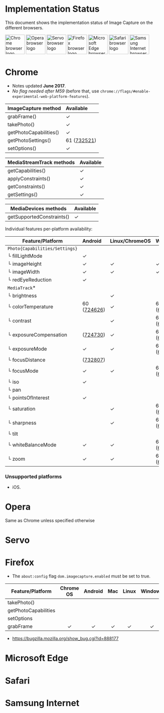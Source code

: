 # Implementation Status
This document shows the implementation status of Image Capture on the
different browsers.

<a href="#chrome"><img width=64 src="https://raw.githubusercontent.com/alrra/browser-logos/master/src/chrome/chrome_128x128.png" alt="Chrome browser logo"></a>
<a href="#opera"><img width=64 src="https://raw.githubusercontent.com/alrra/browser-logos/master/src/opera/opera_128x128.png" alt="Opera browser logo"></a>
<a href="#servo"><img width=64 src="https://raw.githubusercontent.com/alrra/browser-logos/master/src/browser.html/browser.html_128x128.png" alt="Servo browser logo"></a>
<a href="#firefox"><img width=64 src="https://raw.githubusercontent.com/alrra/browser-logos/master/src/firefox/firefox_128x128.png" alt="Firefox browser logo"></a>
<a href="#microsoft-edge"><img width=64 src="https://raw.githubusercontent.com/alrra/browser-logos/master/src/edge/edge_128x128.png" alt="Microsoft Edge browser logo"></a>
<a href="#microsoft-edge"><img width=64 src="https://raw.githubusercontent.com/alrra/browser-logos/master/src/safari/safari_128x128.png" alt="Safari browser logo"></a>
<a href="#samsung-internet"><img width=64 src="https://raw.githubusercontent.com/alrra/browser-logos/master/src/samsung-internet/samsung-internet_128x128.png" alt="Samsung Internet browser logo"></a>

# Chrome
* Notes updated **June 2017**.
* *No flag needed after M59*  (before that, use `chrome://flags/#enable-experimental-web-platform-features`).

ImageCapture method       |Available                               |
------------------------- | :------------------------------------- |
grabFrame()               | ✓                                      |
takePhoto()               | ✓                                      |
getPhotoCapabilities()    | ✓                                      |
getPhotoSettings()        | 61 ([732521](https://crbug.com/732521))|
setOptions()              | ✓                                      |

MediaStreamTrack methods  | Available  |
------------------------- | :--------- |
getCapabilities()         | ✓          |
applyConstraints()        | ✓          |
getConstraints()          | ✓          |
getSettings()             | ✓          |

MediaDevices methods      | Available  |
------------------------- | :--------- |
getSupportedConstraints() | ✓          |

Individual features per-platform availability:

Feature/Platform          | Android                               | Linux/ChromeOS | Windows                                 | Mac |
------------------------- | :------------------------------------ | :------------  | :-------------------------------------- | :-  |
`Photo{Capabilities/Settings}`|                                   |                |                                         |     |
└ fillLightMode           | ✓                                     |                |                                         |     |
└ imageHeight             | ✓                                     | ✓              | ✓                                       | ✓   |
└ imageWidth              | ✓                                     | ✓              | ✓                                       | ✓   |
└ redEyeReduction         | ✓                                     |                |                                         |     |
`MediaTrack`*             |                                       |                |                                         |     |
└ brightness              |                                       | ✓              |                                         |     |
└ colorTemperature        |60 ([724626](https://crbug.com/724626))| ✓              | 60 ([657128](https://crbug.com/657128)) |     |
└ contrast                |                                       | ✓              | 60 ([657128](https://crbug.com/657128)) |     |
└ exposureCompensation    |   ([724730](https://crbug.com/724730))| ✓              | 60 ([657128](https://crbug.com/657128)) |     |
└ exposureMode            | ✓                                     | ✓              | 60 ([657128](https://crbug.com/657128)) |     |
└ focusDistance           |   ([732807](https://crbug.com/732807))|                |                                         |     |
└ focusMode               | ✓                                     | ✓              | 60 ([657128](https://crbug.com/657128)) |     |
└ iso                     | ✓                                     |                |                                         |     |
└ pan                     |                                       |                |                                         |     |
└ pointsOfInterest        | ✓                                     |                |                                         |     |
└ saturation              |                                       | ✓              | 60 ([657128](https://crbug.com/657128)) |     |
└ sharpness               |                                       | ✓              | 60 ([657128](https://crbug.com/657128)) |     |
└ tilt                    |                                       |                |                                         |     |
└ whiteBalanceMode        | ✓                                     | ✓              | 60 ([657128](https://crbug.com/657128)) |     |
└ zoom                    | ✓                                     | ✓              | 60 ([657128](https://crbug.com/657128)) |     |

### Unsupported platforms

* iOS.

# Opera
Same as Chrome unless specified otherwise

# Servo

# Firefox

* The `about:config` flag `dom.imagecapture.enabled` must be set to true.

Feature/Platform          | Chrome OS | Android | Mac | Linux | Windows |
------------------------- | :-------: | :-----: | :-: | :---: | :-----: |
takePhoto()               |           |         |     |       |         |
getPhotoCapabilities      |           |         |     |       |         |
setOptions                |           |         |     |       |         |
grabFrame                 | ✓         | ✓       | ✓   | ✓     | ✓       |

- https://bugzilla.mozilla.org/show_bug.cgi?id=888177

# Microsoft Edge

# Safari

# Samsung Internet
